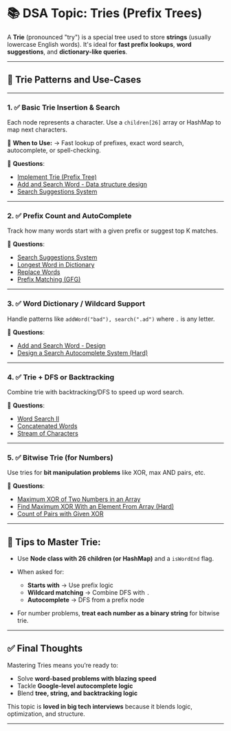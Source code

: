 
# 📚 DSA Topic: **Tries (Prefix Trees)**

A **Trie** (pronounced "try") is a special tree used to store **strings** (usually lowercase English words).
It's ideal for **fast prefix lookups**, **word suggestions**, and **dictionary-like queries**.

---

## 🧩 Trie Patterns and Use-Cases

---

### 1. ✅ **Basic Trie Insertion & Search**

Each node represents a character. Use a `children[26]` array or HashMap to map next characters.

🧠 **When to Use:**
→ Fast lookup of prefixes, exact word search, autocomplete, or spell-checking.

📌 **Questions**:

* [Implement Trie (Prefix Tree)](https://leetcode.com/problems/implement-trie-prefix-tree/)
* [Add and Search Word - Data structure design](https://leetcode.com/problems/add-and-search-word-data-structure-design/)
* [Search Suggestions System](https://leetcode.com/problems/search-suggestions-system/)

---

### 2. ✅ **Prefix Count and AutoComplete**

Track how many words start with a given prefix or suggest top K matches.

📌 **Questions**:

* [Search Suggestions System](https://leetcode.com/problems/search-suggestions-system/)
* [Longest Word in Dictionary](https://leetcode.com/problems/longest-word-in-dictionary/)
* [Replace Words](https://leetcode.com/problems/replace-words/)
* [Prefix Matching (GFG)](https://www.geeksforgeeks.org/prefix-matching-using-trie/)

---

### 3. ✅ **Word Dictionary / Wildcard Support**

Handle patterns like `addWord("bad"), search(".ad")` where `.` is any letter.

📌 **Questions**:

* [Add and Search Word - Design](https://leetcode.com/problems/add-and-search-word-data-structure-design/)
* [Design a Search Autocomplete System (Hard)](https://leetcode.com/problems/design-search-autocomplete-system/)

---

### 4. ✅ **Trie + DFS or Backtracking**

Combine trie with backtracking/DFS to speed up word search.

📌 **Questions**:

* [Word Search II](https://leetcode.com/problems/word-search-ii/)
* [Concatenated Words](https://leetcode.com/problems/concatenated-words/)
* [Stream of Characters](https://leetcode.com/problems/stream-of-characters/)

---

### 5. ✅ **Bitwise Trie (for Numbers)**

Use tries for **bit manipulation problems** like XOR, max AND pairs, etc.

📌 **Questions**:

* [Maximum XOR of Two Numbers in an Array](https://leetcode.com/problems/maximum-xor-of-two-numbers-in-an-array/)
* [Find Maximum XOR With an Element From Array (Hard)](https://leetcode.com/problems/maximum-xor-with-an-element-from-array/)
* [Count of Pairs with Given XOR](https://www.geeksforgeeks.org/count-number-of-pairs-with-given-xor/)

---

## 🧠 Tips to Master Trie:

* Use **Node class with 26 children (or HashMap)** and a `isWordEnd` flag.
* When asked for:

  * **Starts with** → Use prefix logic
  * **Wildcard matching** → Combine DFS with `.`
  * **Autocomplete** → DFS from a prefix node
* For number problems, **treat each number as a binary string** for bitwise trie.

---

## ✅ Final Thoughts

Mastering Tries means you’re ready to:

* Solve **word-based problems with blazing speed**
* Tackle **Google-level autocomplete logic**
* Blend **tree, string, and backtracking logic**

This topic is **loved in big tech interviews** because it blends logic, optimization, and structure.

---
